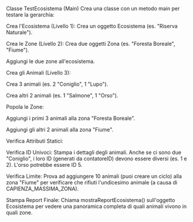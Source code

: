 Classe TestEcosistema (Main)
Crea una classe con un metodo main per testare la gerarchia:

Crea l'Ecosistema (Livello 1): Crea un oggetto Ecosistema (es. "Riserva Naturale").

Crea le Zone (Livello 2): Crea due oggetti Zona (es. "Foresta Boreale", "Fiume").

Aggiungi le due zone all'ecosistema.

Crea gli Animali (Livello 3):

Crea 3 animali (es. 2 "Coniglio", 1 "Lupo").

Crea altri 2 animali (es. 1 "Salmone", 1 "Orso").

Popola le Zone:

Aggiungi i primi 3 animali alla zona "Foresta Boreale".

Aggiungi gli altri 2 animali alla zona "Fiume".

Verifica Attributi Statici:

Verifica ID Univoci: Stampa i dettagli degli animali. Anche se ci sono due "Coniglio", i loro ID (generati da contatoreID) devono essere diversi (es. 1 e 2). L'orso potrebbe essere ID 5.

Verifica Limite: Prova ad aggiungere 10 animali (puoi creare un ciclo) alla zona "Fiume" per verificare che rifiuti l'undicesimo animale (a causa di CAPIENZA_MASSIMA_ZONA).

Stampa Report Finale: Chiama mostraReportEcosistema() sull'oggetto Ecosistema per vedere una panoramica completa di quali animali vivono in quali zone.